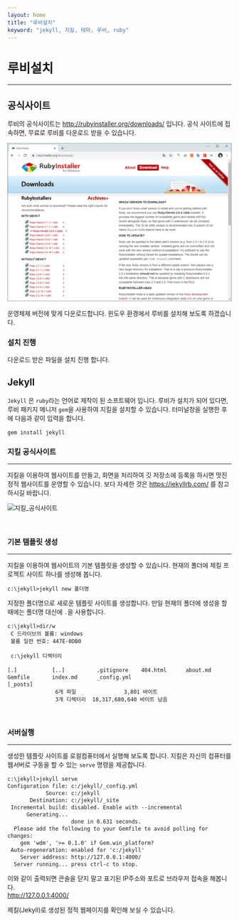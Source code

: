 ```yaml
---
layout: home
title: "루비설치"
keyword: "jekyll, 지킬, 테마, 루비, ruby"
---
```


# 루비설치
---

## 공식사이트
루비의 공식사이트는 http://rubyinstaller.org/downloads/ 입니다. 공식 사이트에 접속하면, 무료로 루비를 다운로드 받을 수 있습니다.

![루비_공식사이트](./img/ruby_00.png)

운영체제 버전에 맞게 다운로드합니다. 윈도우 환경에서 루비를 설치해 보도록 하겠습니다. 

### 설치 진행
다운로드 받은 파일을 설치 진행 합니다.

## Jekyll
`Jekyll` 은 `ruby`라는 언어로 제작이 된 소프트웨어 입니다. 루비가 설치가 되어 있다면, 루비 패키지 메니저 `gem`을 사용하여 지킬을 설치할 수 있습니다. 터미널창을 실행한 후에 다음과 같이 입력을 합니다.

```
gem install jekyll
```


### 지킬 공식사이트
---
지킬을 이용하여 웹사이트를 만들고, 화면을 처리하여 깃 저장소에 등록을 하시면 멋진 정적 웹사이트를 운영할 수 있습니다. 
보다 자세한 것은 https://jekyllrb.com/ 를 참고하시길 바랍니다. 

![지킬_공식사이트](./img/jekyll_00.png)

<br>

### 기본 템플릿 생성
---
지킬을 이용하여 웹사이트의 기본 템플릿을 생성할 수 있습니다. 현재의 폴더에 제킬 프로젝트 사이트 하나를 생성해 봅니다.

```
c:\jekyll>jekyll new 폴더명
```

지정한 폴더명으로 새로운 템플릿 사이트를 생성합니다. 만일 현재의 폴더에 생성을 할때에는 폴더명 대신에 `.`을 사용합니다.

```
c:\jekyll>dir/w
 C 드라이브의 볼륨: windows
 볼륨 일련 번호: 447E-0DB0

 c:\jekyll 디렉터리

[.]           [..]          .gitignore    404.html      about.md      Gemfile       index.md      _config.yml
[_posts]
               6개 파일               3,801 바이트
               3개 디렉터리  18,317,680,640 바이트 남음
```

<br>

### 서버실행
---
생성한 템플릿 사이트를 로컬컴퓨터에서 실행해 보도록 합니다. 지킬은 자신의 컴퓨터를 웹서버로 구동을 할 수 있는 `serve` 명령을 제공합니다.

```
c:\jekyll>jekyll serve
Configuration file: c:/jekyll/_config.yml
            Source: c:/jekyll
       Destination: c:/jekyll/_site
 Incremental build: disabled. Enable with --incremental
      Generating...
                    done in 0.631 seconds.
  Please add the following to your Gemfile to avoid polling for changes:
    gem 'wdm', '>= 0.1.0' if Gem.win_platform?
 Auto-regeneration: enabled for 'c:/jekyll'
    Server address: http://127.0.0.1:4000/
  Server running... press ctrl-c to stop.
```

이와 같이 출력되면 콘솔을 닫지 말고 표기된 IP주소와 포트로 브라우저 접속을 해봅니다.  
http://127.0.0.1:4000/

제킬(Jekyll)로 생성된 정적 웹페이지를 확인해 보실 수 있습니다. 



